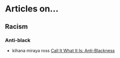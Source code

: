 # Articles on…

## Racism

### Anti-black

* kihana miraya ross [Call It What It Is: Anti-Blackness](https://www.nytimes.com/2020/06/04/opinion/george-floyd-anti-blackness.html)
